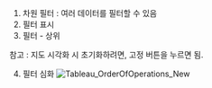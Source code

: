 1. 차원 필터 : 여러 데이터를 필터할 수 있음
2. 필터 표시 
3. 필터 - 상위 

참고 : 지도 시각화 시 초기화하려면, 고정 버튼을 누르면 됨.

4. 필터 심화
![Tableau_OrderOfOperations_New](images.githubusercontent.com/89237848/137238560-39618749-2e7b-4176-8c1b-c31a0e25ac13.png)
